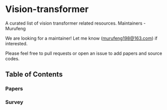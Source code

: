 # Vision-transformer
A curated list of vision transformer related resources. Maintainers - Murufeng

We are looking for a maintainer! Let me know (murufeng198@163.com) if interested.

Please feel free to pull requests or open an issue to add papers and source codes.


## Table of Contents

### Papers


### Survey
